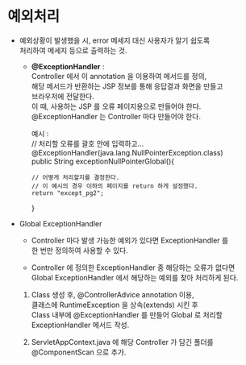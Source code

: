 # 예외처리

* 예외상황이 발생했을 시, error 메세지 대신 사용자가 알기 쉽도록  
처리하여 메세지 등으로 출력하는 것.
  * **@ExceptionHandler**  :  
    Controller 에서 이 annotation 을 이용하여 메서드를 정의,  
    해당 메서드가 반환하는 JSP 정보를 통해 응답결과 화면을 만들고  
    브라우저에 전달한다.  
    이 때, 사용하는 JSP 를 오류 페이지용으로 만들어야 한다.  
    @ExceptionHandler 는 Controller 마다 만들어야 한다.


    예시 :  
    // 처리할 오류를 괄호 안에 입력하고...
    @ExceptionHandler(java.lang.NullPointerException.class)  
    public String exceptionNullPointerGlobal(){

        // 어떻게 처리할지를 결정한다. 
        // 이 예시의 경우 이하의 페이지를 return 하게 설정했다.
        return "except_pg2";
    }
    

* Global ExceptionHandler
  
  * Controller 마다 발생 가능한 예외가 있다면 ExceptionHandler 를  
    한 번만 정의하여 사용할 수 있다.
    
  * Controller 에 정의한 ExceptionHandler 중 해당하는 오류가 없다면  
    Global ExceptionHandler 에서 해당하는 예외를 찾아 처리하게 된다.
    
  1. Class 생성 후, @ControllerAdvice annotation 이용,  
     클래스에 RuntimeException 을 상속(extends) 시킨 후   
     Class 내부에 @ExceptionHandler 를 만들어 Global 로 처리할  
     ExceptionHandler 메서드 작성.
     
  2. ServletAppContext.java 에 해당 Controller 가 담긴 폴더를  
     @ComponentScan 으로 추가.
     